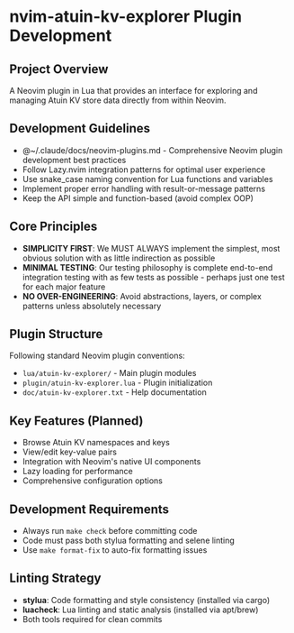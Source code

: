 # nvim-atuin-kv-explorer Plugin Development

## Project Overview
A Neovim plugin in Lua that provides an interface for exploring and managing Atuin KV store data directly from within Neovim.

## Development Guidelines
- @~/.claude/docs/neovim-plugins.md - Comprehensive Neovim plugin development best practices
- Follow Lazy.nvim integration patterns for optimal user experience
- Use snake_case naming convention for Lua functions and variables
- Implement proper error handling with result-or-message patterns
- Keep the API simple and function-based (avoid complex OOP)

## Core Principles
- **SIMPLICITY FIRST**: We MUST ALWAYS implement the simplest, most obvious solution with as little indirection as possible
- **MINIMAL TESTING**: Our testing philosophy is complete end-to-end integration testing with as few tests as possible - perhaps just one test for each major feature
- **NO OVER-ENGINEERING**: Avoid abstractions, layers, or complex patterns unless absolutely necessary

## Plugin Structure
Following standard Neovim plugin conventions:
- `lua/atuin-kv-explorer/` - Main plugin modules
- `plugin/atuin-kv-explorer.lua` - Plugin initialization
- `doc/atuin-kv-explorer.txt` - Help documentation

## Key Features (Planned)  
- Browse Atuin KV namespaces and keys
- View/edit key-value pairs
- Integration with Neovim's native UI components
- Lazy loading for performance
- Comprehensive configuration options

## Development Requirements
- Always run `make check` before committing code
- Code must pass both stylua formatting and selene linting
- Use `make format-fix` to auto-fix formatting issues

## Linting Strategy
- **stylua**: Code formatting and style consistency (installed via cargo)
- **luacheck**: Lua linting and static analysis (installed via apt/brew)
- Both tools required for clean commits
